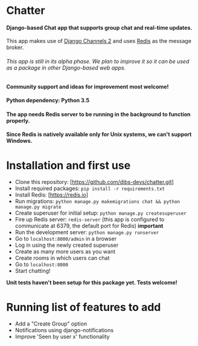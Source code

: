 # Chatter

#### Django-based Chat app that supports group chat and real-time updates.

This app makes use of [Django Channels 2](http://channels.readthedocs.io) and uses
[Redis](https://redis.io/) as the message broker. 

###### This app is still in its alpha phase. We plan to improve it so it can be used as a package in other Django-based web apps.  

**Community support and ideas for improvement most welcome!**

#### Python dependency: Python 3.5

#### The app needs Redis server to be running in the background to function properly.
#### Since Redis is natively available only for Unix systems, we can't support Windows.  

# Installation and first use

* Clone this repository: [https://github.com/dibs-devs/chatter.git]
* Install required packages: `pip install -r requirements.txt`
* Install Redis: [https://redis.io]
* Run migrations: `python manage.py makemigrations chat && python manage.py migrate`
* Create superuser for initial setup: `python manage.py createsuperuser`
* Fire up Redis server: `redis-server` 
  (this app is configured to communicate at 6379, the default
  port for Redis) **important**
* Run the development server: `python manage.py runserver`
* Go to `localhost:8000/admin` in a browser
* Log in using the newly created superuser
* Create as many more users as you want
* Create rooms in which users can chat
* Go to `localhost:8000` 
* Start chatting!


**Unit tests haven't been setup for this package yet. Tests welcome!**


# Running list of features to add

* Add a "Create Group" option
* Notifications using django-notifications
* Improve 'Seen by user x' functionality

